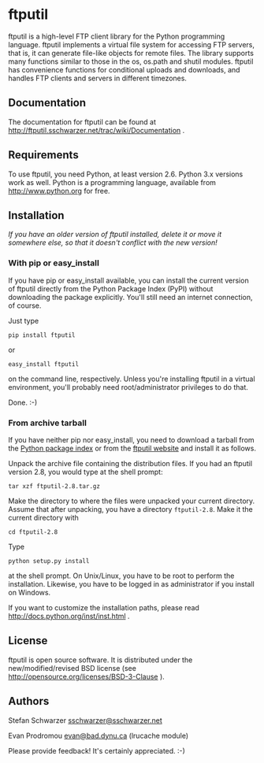 # ftputil #

ftputil is a high-level FTP client library for the Python programming
language. ftputil implements a virtual file system for accessing FTP
servers, that is, it can generate file-like objects for remote files.
The library supports many functions similar to those in the os,
os.path and shutil modules. ftputil has convenience functions for
conditional uploads and downloads, and handles FTP clients and servers
in different timezones.

## Documentation ##

The documentation for ftputil can be found at http://ftputil.sschwarzer.net/trac/wiki/Documentation .

## Requirements ##

To use ftputil, you need Python, at least version 2.6. Python 3.x
versions work as well. Python is a programming language, available
from http://www.python.org for free.

## Installation ##

*If you have an older version of ftputil installed, delete it or
move it somewhere else, so that it doesn't conflict with the new
version!*

### With pip or easy_install ###

If you have pip or easy_install available, you can install the current
version of ftputil directly from the Python Package Index (PyPI)
without downloading the package explicitly. You'll still need an
internet connection, of course.

Just type

    pip install ftputil
  
  or
  
    easy_install ftputil
  
on the command line, respectively. Unless you're installing ftputil
in a virtual environment, you'll probably need root/administrator
privileges to do that.
  
Done. :-)

### From archive tarball ###

If you have neither pip nor easy_install, you need to download a tarball
from the [Python package index](https://pypi.python.org/pypi/ftputil) or from the [ftputil website](http://ftputil.sschwarzer.net/Download) and install it as follows.

Unpack the archive file containing the distribution files. If you
had an ftputil version 2.8, you would type at the shell prompt:

    tar xzf ftputil-2.8.tar.gz

Make the directory to where the files were unpacked your current
directory. Assume that after unpacking, you have a directory
`ftputil-2.8`. Make it the current directory with

    cd ftputil-2.8

Type

    python setup.py install

at the shell prompt. On Unix/Linux, you have to be root to perform
the installation. Likewise, you have to be logged in as
administrator if you install on Windows.

If you want to customize the installation paths, please read
http://docs.python.org/inst/inst.html .

## License ##

ftputil is open source software. It is distributed under the
new/modified/revised BSD license (see
http://opensource.org/licenses/BSD-3-Clause ).

## Authors ##

Stefan Schwarzer <sschwarzer@sschwarzer.net>

Evan Prodromou <evan@bad.dynu.ca> (lrucache module)

Please provide feedback! It's certainly appreciated. :-)